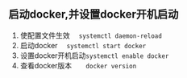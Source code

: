 ## 启动docker,并设置docker开机启动
1. 使配置文件生效　  `systemctl daemon-reload`
2. 启动docker　     `systemctl start docker`
3. 设置docker开机启动`systemctl enable docker`
4. 查看docker版本　　`docker version`